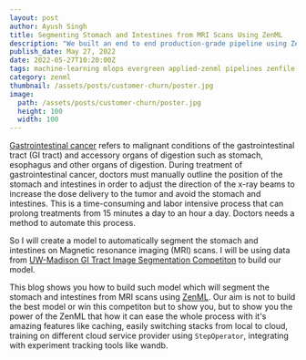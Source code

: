 ```yaml
---
layout: post
author: Ayush Singh
title: Segmenting Stomach and Intestines from MRI Scans Using ZenML
description: "We built an end to end production-grade pipeline using ZenML for a computer vision problem where our problem was to segment stomach and intestine from MRI scans."
publish_date: May 27, 2022
date: 2022-05-27T10:20:00Z
tags: machine-learning mlops evergreen applied-zenml pipelines zenfile
category: zenml
thumbnail: /assets/posts/customer-churn/poster.jpg
image:
  path: /assets/posts/customer-churn/poster.jpg
  height: 100
  width: 100
---
```


[Gastrointestinal cancer](https://en.wikipedia.org/wiki/Gastrointestinal_cancer#:~:text=Gastrointestinal%20cancer%20refers%20to%20malignant,large%20intestine%2C%20rectum%20and%20anus.) refers to malignant conditions of the gastrointestinal tract (GI tract) and accessory organs of digestion such as stomach, esophagus and other organs of digestion. During treatment of gastrointestinal cancer, doctors must manually outline the position of the stomach and intestines in order to adjust the direction of the x-ray beams to increase the dose delivery to the tumor and avoid the stomach and intestines. This is a time-consuming and labor intensive process that can prolong treatments from 15 minutes a day to an hour a day. Doctors needs a method to automate this process.

So I will create a model to automatically segment the stomach and intestines on Magnetic resonance imaging (MRI) scans. I will be using data from [UW-Madison GI Tract Image Segmentation Competiton](https://www.kaggle.com/competitions/uw-madison-gi-tract-image-segmentation/data) to build our model.

This blog shows you how to build such model which will segment the stomach and intestines from MRI scans using [ZenML](https://zenml.io/). Our aim is not to build the best model or win this competiton but to show you, but to show you the power of the ZenML that how it can ease the whole process with it's amazing features like caching, easily switching stacks from local to cloud, training on different cloud service provider using `StepOperator`, integrating with experiment tracking tools like wandb.
